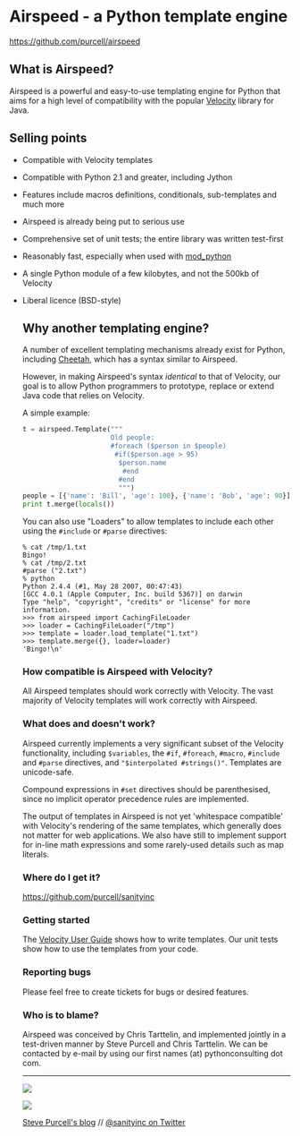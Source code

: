 # Airspeed - a Python template engine

https://github.com/purcell/airspeed


## What is Airspeed?

Airspeed is a powerful and easy-to-use templating engine for Python
that aims for a high level of compatibility with the popular
[Velocity](http://velocity.apache.org/engine/devel/user-guide.html)
library for Java.

## Selling points

* Compatible with Velocity templates
* Compatible with Python 2.1 and greater, including Jython
* Features include macros definitions, conditionals, sub-templates and much more
* Airspeed is already being put to serious use
* Comprehensive set of unit tests; the entire library was written test-first
* Reasonably fast, especially when used with [mod_python](http://www.modpython.org/)
* A single Python module of a few kilobytes, and not the 500kb of Velocity
* Liberal licence (BSD-style)

    ## Why another templating engine?

    A number of excellent templating mechanisms already exist for Python,
    including [Cheetah](http://www.cheetahtemplate.org/), which has a
    syntax similar to Airspeed.

    However, in making Airspeed's syntax *identical* to that of Velocity,
    our goal is to allow Python programmers to prototype, replace or
    extend Java code that relies on Velocity.

    A simple example:

    ```python
    t = airspeed.Template("""
                          Old people:
                          #foreach ($person in $people)
                           #if($person.age > 95)
                            $person.name
                             #end
                            #end
                            """)
    people = [{'name': 'Bill', 'age': 100}, {'name': 'Bob', 'age': 90}]
    print t.merge(locals())
    ```

    You can also use "Loaders" to allow templates to include each other using the `#include` or `#parse` directives:

    ```
    % cat /tmp/1.txt
    Bingo!
    % cat /tmp/2.txt
    #parse ("2.txt")
    % python
    Python 2.4.4 (#1, May 28 2007, 00:47:43)
    [GCC 4.0.1 (Apple Computer, Inc. build 5367)] on darwin
    Type "help", "copyright", "credits" or "license" for more information.
    >>> from airspeed import CachingFileLoader
    >>> loader = CachingFileLoader("/tmp")
    >>> template = loader.load_template("1.txt")
    >>> template.merge({}, loader=loader)
    'Bingo!\n'
    ```

    ### How compatible is Airspeed with Velocity?

    All Airspeed templates should work correctly with Velocity. The vast
    majority of Velocity templates will work correctly with Airspeed.

    ### What does and doesn't work?

    Airspeed currently implements a very significant subset of the
    Velocity functionality, including `$variables`, the `#if`, `#foreach`,
    `#macro`, `#include` and `#parse` directives, and `"$interpolated #strings()"`. Templates are unicode-safe.

    Compound expressions in `#set` directives should be parenthesised, since
    no implicit operator precedence rules are implemented.

    The output of templates in Airspeed is not yet 'whitespace compatible'
    with Velocity's rendering of the same templates, which generally does
    not matter for web applications. We also have still to implement
    support for in-line math expressions and some rarely-used details such
    as map literals.

    ### Where do I get it?

    https://github.com/purcell/sanityinc

    ### Getting started

    The
    [Velocity User Guide](http://jakarta.apache.org/velocity/user-guide.html)
    shows how to write templates.  Our unit tests show how to use the
    templates from your code.

    ### Reporting bugs

    Please feel free to create tickets for bugs or desired features.

    ### Who is to blame?

    Airspeed was conceived by Chris Tarttelin, and implemented jointly in
    a test-driven manner by Steve Purcell and Chris Tarttelin. We can be
    contacted by e-mail by using our first names (at) pythonconsulting dot
    com.

    <hr>

    [![](http://api.coderwall.com/purcell/endorsecount.png)](http://coderwall.com/purcell)

    [![](http://www.linkedin.com/img/webpromo/btn_liprofile_blue_80x15.png)](http://uk.linkedin.com/in/stevepurcell)

    [Steve Purcell's blog](http://www.sanityinc.com/) // [@sanityinc on Twitter](https://twitter.com/sanityinc)



